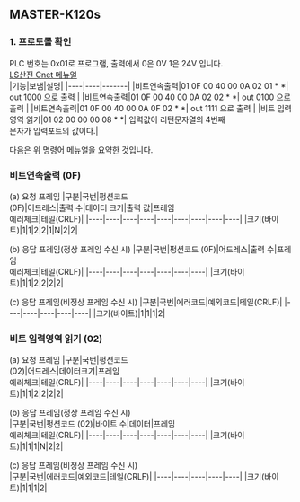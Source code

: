 ## MASTER-K120s    
### 1. 프로토콜 확인    
PLC 번호는 0x01로 프로그램, 출력에서 0은 0V 1은 24V 입니다.   
<a href="https://github.com/kdi6033/plc/blob/master/LS-Manual/XGB%20Cnet_V1.8_Korean.pdf" target='_blank'>LS산전 Cnet 메뉴얼</a>    
|기능|보냄|설명|
|----|----|-------|
|비트연속출력|01 0F 00 40 00 0A 02 01 * *| out 1000 으로 출력 |
|비트연속출력|01 0F 00 40 00 0A 02 02 * *| out 0100 으로 출력 |
|비트연속출력|01 0F 00 40 00 0A 0F 02 * *| out 1111 으로 출력 |
|비트 입력영역 읽기|01 02 00 00 00 08 * *| 입력값이 리턴문자열의 4번째</br>문자가 입력포트의 값이다.|

다음은 위 명령어 메뉴얼을 요약한 것입니다.          
### 비트연속출력 (0F)
(a) 요청 프레임
|구분|국번|펑션코드</br>(0F)|어드레스|출력 수|데이터 크기|출력 값|프레임</br>에러체크|테일(CRLF)|
|----|----|----|----|----|----|----|----|----|
|크기(바이트)|1|1|2|2|1|N|2|2|

(b) 응답 프레임(정상 프레임 수신 시)
|구분|국번|펑션코드 (0F)|어드레스|출력 수|프레임</br>에러체크|테일(CRLF)|
|----|----|----|----|----|----|----|
|크기(바이트)|1|1|2|2|2|2|

(c) 응답 프레임(비정상 프레임 수신 시)
|구분|국번|에러코드|예외코드|테일(CRLF)|
|----|----|----|----|----|
|크기(바이트)|1|1|1|2|

### 비트 입력영역 읽기 (02)    
(a) 요청 프레임
|구분|국번|펑션코드</br>(02)|어드레스|데이터크기|프레임</br>에러체크|테일(CRLF)|
|----|----|----|----|----|----|----|
|크기(바이트)|1|1|2|2|2|2|

(b) 응답 프레임(정상 프레임 수신 시)    
|구분|국번|펑션코드 (02)|바이트 수|데이터|프레임</br>에러체크|테일(CRLF)|
|----|----|----|----|----|----|----|
|크기(바이트)|1|1|1|N|2|2|    

(c) 응답 프레임(비정상 프레임 수신 시)    
|구분|국번|에러코드|예외코드|테일(CRLF)|
|----|----|----|----|----|
|크기(바이트)|1|1|1|2|

